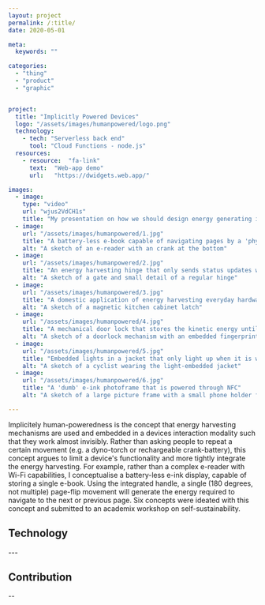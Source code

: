 ```yaml
---
layout: project
permalink: /:title/
date: 2020-05-01

meta:
  keywords: ""

categories:
  - "thing"
  - "product"
  - "graphic"


project:
  title: "Implicitly Powered Devices"
  logo: "/assets/images/humanpowered/logo.png"
  technology:
    - tech: "Serverless back end"
      tool: "Cloud Functions - node.js"
  resources:
    - resource:  "fa-link"
      text:  "Web-app demo"
      url:   "https://dwidgets.web.app/"

images:
  - image:
    type: "video"
    url: "wjus2VdCH1s"
    title: "My presentation on how we should design energy generating interactions"
  - image:
    url: "/assets/images/humanpowered/1.jpg"
    title: "A battery-less e-book capable of navigating pages by a 'physical' page-flip of the handle"
    alt: "A sketch of an e-reader with an crank at the bottom"
  - image:
    url: "/assets/images/humanpowered/2.jpg"
    title: "An energy harvesting hinge that only sends status updates when opened"
    alt: "A sketch of a gate and small detail of a regular hinge"
  - image:
    url: "/assets/images/humanpowered/3.jpg"
    title: "A domestic application of energy harvesting everyday hardware"
    alt: "A sketch of a magnetic kitchen cabinet latch"
  - image:
    url: "/assets/images/humanpowered/4.jpg"
    title: "A mechanical door lock that stores the kinetic energy until authenticated"
    alt: "A sketch of a doorlock mechanism with an embedded fingerprint sensor in the handle"
  - image:
    url: "/assets/images/humanpowered/5.jpg"
    title: "Embedded lights in a jacket that only light up when it is worn"
    alt: "A sketch of a cyclist wearing the light-embedded jacket"
  - image:
    url: "/assets/images/humanpowered/6.jpg"
    title: "A 'dumb' e-ink photoframe that is powered through NFC"
    alt: "A sketch of a large picture frame with a small phone holder for NFC datatransfer"

---
```

<p>Implicitely human-poweredness is the concept that energy harvesting mechanisms are used and embedded in a devices interaction modality such that they work almost invisibly. Rather than asking people to repeat a certain movement (e.g. a dyno-torch or rechargeable crank-battery), this concept argues to limit a device's functionality and more tightly integrate the energy harvesting. For example, rather than a complex e-reader with Wi-Fi capabilities, I conceptualise a battery-less e-ink display, capable of storing a single e-book. Using the integrated handle, a single (180 degrees, not multiple) page-flip movement will generate the energy required to navigate to the next or previous page. Six concepts were ideated with this concept and submitted to an academix workshop on self-sustainability.
</p>
<h2 class="h2">Technology</h2>
<p>
---
</p>
<h2 class="h2">Contribution</h2>
<p>
--
</p>
